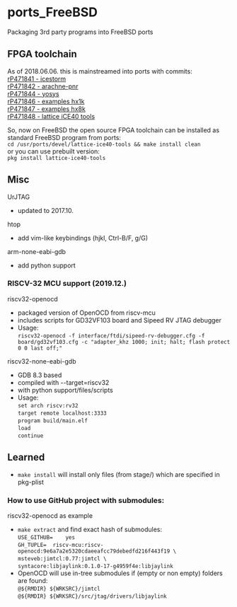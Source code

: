 # ports_FreeBSD
Packaging 3rd party programs into FreeBSD ports

## FPGA toolchain
As of 2018.06.06. this is mainstreamed into ports with commits:  
[rP471841 - icestorm](https://reviews.freebsd.org/rP471841)  
[rP471842 - arachne-pnr](https://reviews.freebsd.org/rP471842)  
[rP471844 - yosys](https://reviews.freebsd.org/rP471844)  
[rP471846 - examples hx1k](https://reviews.freebsd.org/rP471846)  
[rP471847 - examples hx8k](https://reviews.freebsd.org/rP471847)  
[rP471848 - lattice iCE40 tools](https://reviews.freebsd.org/rP471848)  

So, now on FreeBSD the open source FPGA toolchain can be installed as standard FreeBSD program from ports:  
``cd /usr/ports/devel/lattice-ice40-tools && make install clean``  
or you can use prebuilt version:  
``pkg install lattice-ice40-tools``  

## Misc
UrJTAG
- updated to 2017.10.

htop
- add vim-like keybindings (hjkl, Ctrl-B/F, g/G)

arm-none-eabi-gdb
- add python support

### RISCV-32 MCU support (2019.12.)
riscv32-openocd
- packaged version of OpenOCD from riscv-mcu
- includes scripts for GD32VF103 board and Sipeed RV JTAG debugger
- Usage:  
`riscv32-openocd -f interface/ftdi/sipeed-rv-debugger.cfg -f board/gd32vf103.cfg -c "adapter_khz 1000; init; halt; flash protect 0 0 last off;"`

riscv32-none-eabi-gdb
- GDB 8.3 based  
- compiled with --target=riscv32  
- with python support/files/scripts  
- Usage:  
`set arch riscv:rv32`  
`target remote localhost:3333`  
`program build/main.elf`  
`load`  
`continue`  

## Learned
- `make install` will install only files (from stage/) which are specified in pkg-plist
### How to use GitHub project with submodules:
riscv32-openocd as example  
- `make extract` and find exact hash of submodules:  
`USE_GITHUB=	yes`  
`GH_TUPLE=	riscv-mcu:riscv-openocd:9e6a7a2e5320cdaeeafcc79debedfd216f443f19 \`  
			`msteveb:jimtcl:0.77:jimtcl \`  
			`syntacore:libjaylink:0.1.0-17-g4959f4e:libjaylink`  
- OpenOCD will use in-tree submodules if (empty or non empty) folders are found:  
``@${RMDIR} ${WRKSRC}/jimtcl``  
``@${RMDIR} ${WRKSRC}/src/jtag/drivers/libjaylink``  
